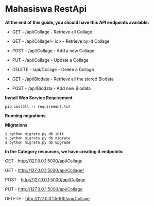 # Mahasiswa RestApi

**At the end of this guide, you should have this API endpoints available:**
* GET - /api/Collage - Retrieve all Collage

* GET - /api/Collage/< id> - Retrieve by id Collage

* POST - /api/Collage - Add a new Collage

* PUT - /api/Collage - Update a Collage

* DELETE - /api/Collage - Delete a Collage

* GET - /api/Biodata - Retrieve all the stored Biodata

* POST - /api/Biodata - Add new Biodata

**Install Web Service Requirement**

    pip install -r requirement.txt
    
**Running migrations**

**Migrations**

    $ python migrate.py db init
    $ python migrate.py db migrate
    $ python migrate.py db upgrade

**In the Category resources, we have creating 4 endpoints:**


GET - http://127.0.0.1:5000/api/Collage

GET - http://127.0.0.1:5000/api/Collage/<id>

POST - http://127.0.0.1:5000/api/Collage

PUT - http://127.0.0.1:5000/api/Collage

DELETE - http://127.0.0.1:5000/api/Collage